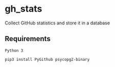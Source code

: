 # gh_stats
Collect GitHub statistics and store it in a database


## Requirements

`Python 3`

`pip3 install PyGithub psycopg2-binary`
